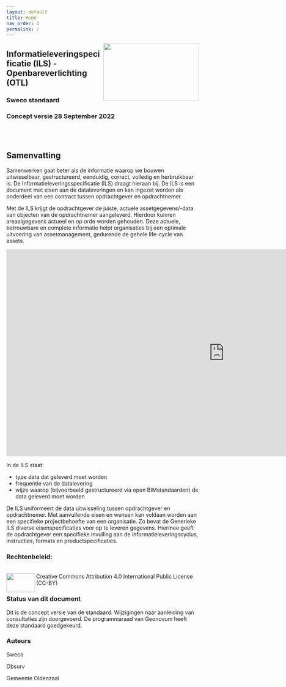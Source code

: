 ```yaml
---
layout: default
title: Home
nav_order: 1
permalink: /
---
```



<img align="right" width="250" height="150" src="assets/logo.PNG">


## Informatieleveringspecificatie (ILS) - Openbareverlichting (OTL)
### Sweco standaard
### Concept versie 28 September 2022

<br/>

<br/>

## Samenvatting

Samenwerken gaat beter als de informatie waarop we bouwen uitwisselbaar, gestructureerd, eenduidig, correct, volledig en herbruikbaar is. De Informatieleveringsspecificatie (ILS) draagt hieraan bij. De ILS is een document met eisen aan de dataleveringen en kan ingezet worden als onderdeel van een contract tussen opdrachtgever en opdrachtnemer.

Met de ILS krijgt de opdrachtgever de juiste, actuele assetgegevens/-data van objecten van de opdrachtnemer aangeleverd. Hierdoor kunnen areaalgegevens actueel en op orde worden gehouden. Deze actuele, betrouwbare en complete informatie helpt organisaties bij een optimale uitvoering van assetmanagement, gedurende de gehele life-cycle van assets. 

<iframe title="Doorstroming Dashboard" width="1140" height="541.25" src="https://app.powerbi.com/reportEmbed?reportId=f01c1421-18f5-4a75-9736-deb0f7c126bf&autoAuth=true&ctid=b7872ef0-9a00-4c18-8a4a-c7d25c778a9e" frameborder="0" allowFullScreen="true"></iframe>

In de ILS staat:
* type data dat geleverd moet worden
* frequentie van de datalevering
* wijze waarop (bijvoorbeeld gestructureerd via open BIMstandaarden) de data geleverd moet worden

De ILS uniformeert de data uitwisseling tussen opdrachtgever en opdrachtnemer. Met aanvullende eisen en wensen kan voldaan worden aan een specifieke projectbehoefte van een organisatie. Zo bevat de Generieke ILS diverse eisenspecificaties voor op te leveren gegevens. Hiermee geeft de opdrachtgever een specifieke invulling aan de informatieleveringscyclus, instructies, formats en productspecificaties.

### Rechtenbeleid:
<br/>
<img align="left" width="75" height="50" src="assets/cc-by.svg">      Creative Commons Attribution 4.0 International Public License
(CC-BY)

<br/>

### Status van dit document

Dit is de concept versie van de standaard. Wijzigingen naar aanleiding van consultaties zijn doorgevoerd. De programmaraad van Geonovum heeft deze standaard goedgekeurd.


### Auteurs

Sweco

Obsurv

Gemeente Oldenzaal

